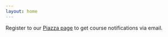 ```yaml
---
layout: home
---
```

Register to our [Piazza page](https://piazza.com/iitj.ac.in/winter2022/csl1010) to get course notifications via email.
